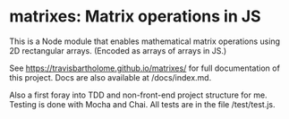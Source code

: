 # matrixes: Matrix operations in JS

This is a Node module that enables mathematical matrix operations using 2D rectangular arrays.
(Encoded as arrays of arrays in JS.)

See https://travisbartholome.github.io/matrixes/ for full documentation of this project.
Docs are also available at /docs/index.md.

Also a first foray into TDD and non-front-end project structure for me.
Testing is done with Mocha and Chai.
All tests are in the file /test/test.js.
